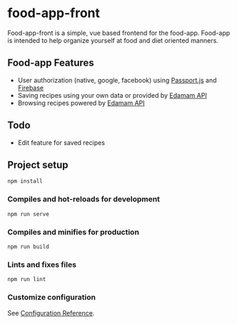 # food-app-front

Food-app-front is a simple, vue based frontend for the food-app. Food-app is intended to help organize yourself at food and diet oriented manners.

## Food-app Features

- User authorization (native, google, facebook) using [Passport.js](http://www.passportjs.org/) and [Firebase](https://firebase.google.com/)
- Saving recipes using your own data or provided by [Edamam API](https://developer.edamam.com/)
- Browsing recipes powered by [Edamam API](https://developer.edamam.com/)

## Todo

- Edit feature for saved recipes

## Project setup

```
npm install
```

### Compiles and hot-reloads for development

```
npm run serve
```

### Compiles and minifies for production

```
npm run build
```

### Lints and fixes files

```
npm run lint
```

### Customize configuration

See [Configuration Reference](https://cli.vuejs.org/config/).
